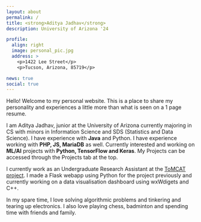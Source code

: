 ```yaml
---
layout: about
permalink: /
title: <strong>Aditya Jadhav</strong>
description: University of Arizona '24

profile:
  align: right
  image: personal_pic.jpg
  address: >
    <p>1422 Lee Street</p>
    <p>Tucson, Arizona, 85719</p>

news: true
social: true
---
```


Hello! Welcome to my personal website. This is a place to share my personality and experiences a little more than what is seen on a 1 page resume.

I am Aditya Jadhav, junior at the University of Arizona currently majoring in CS with minors in Information Science and SDS (Statistics and Data Science). I have experience with <strong>Java</strong> and Python. I have experience working with <strong>PHP, JS, MariaDB</strong> as well. Currently interested and working on <strong>ML/AI</strong> projects with <strong>Python, TensorFlow and Keras</strong>. My Projects can be accessed through the Projects tab at the top. 

I currently work as an Undergraduate Research Assistant at the [ToMCAT project](https://ml4ai.github.io/tomcat/). I made a Flask webapp using Python for the project previously and currently working on a data visualisation dashboard using wxWdigets and C++. 

In my spare time, I love solving algorithmic problems and tinkering and tearing up electronics. I also love playing chess, badminton and spending time with friends and family. 

